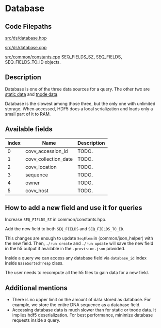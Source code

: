 # Database

## Code Filepaths

[src/ds/database.hpp](https://gitlab.ethz.ch/rmuntean/tracking-changes/-/tree/main/src/ds/database.hpp)

[src/ds/database.cpp](https://gitlab.ethz.ch/rmuntean/tracking-changes/-/tree/main/src/ds/database.cpp)

[src/common/constants.cpp](https://gitlab.ethz.ch/rmuntean/tracking-changes/-/tree/main/src/common/constants.cpp) SEQ_FIELDS_SZ, SEQ_FIELDS, SEQ_FIELDS_TO_ID objects.

## Description

Database is one of the three data sources for a query. The other two are [static data](https://gitlab.ethz.ch/rmuntean/tracking-changes/-/tree/main/documentation/static_data.md) and [tnode data](https://gitlab.ethz.ch/rmuntean/tracking-changes/-/tree/main/documentation/tnode_data.md).

Database is the slowest among those three, but the only one with unlimited storage. When accessed, HDF5 does a local serialization and loads only a small part of it to RAM.

## Available fields

| Index          | Name        | Description|
| ------------- | ----------- | ---------- |
| 0  | covv_accession_id    | TODO.|
| 1   | covv_collection_date    | TODO. |
| 2 | covv_location | TODO. |
| 3 | sequence | TODO.|
| 4 | owner | TODO.|
| 5 | covv_host | TODO.|

## How to add a new field and use it for queries

Increase `SEQ_FIELDS_SZ` in common/constants.hpp.

Add the new field to both `SEQ_FIELDS` and `SEQ_FIELDS_TO_ID`.

This changes are enough to update `SeqElem` in (common/json_helper) with the new field. Then, `./run create` and `./run update` will save the new field in the h5 output if available in the `.provision.json` provided.

Inside a query we can access any database field via `database_id` index inside `BaseSortedTreap` class.

The user needs to recompute all the h5 files to gain data for a new field.

## Additional mentions

- There is no upper limit on the amount of data stored as database. For example, we store the entire DNA sequence as a database field.
- Accessing database data is much slower than for static or tnode data. It implies hdf5 deserialization. For best performance, minimize database requests inside a query.